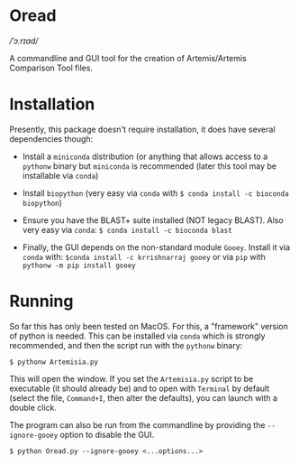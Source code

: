 # Oread
_/ˈɔːrɪad/_

A commandline and GUI tool for the creation of Artemis/Artemis Comparison Tool files.

# Installation
Presently, this package doesn't require installation, it does have several dependencies though:

 - Install a `miniconda` distribution (or anything that allows access to a `pythonw` binary but `miniconda` is recommended (later this tool may be installable via `conda`)

 - Install `biopython` (very easy via `conda` with `$ conda install -c bioconda biopython`)

 - Ensure you have the BLAST+ suite installed (NOT legacy BLAST). Also very easy via `conda`: `$ conda install -c bioconda blast`

 - Finally, the GUI depends on the non-standard module `Gooey`. Install it via `conda` with: `$conda install -c krrishnarraj gooey` or via `pip` with `pythonw -m pip install gooey`


# Running
So far this has only been tested on MacOS. For this, a "framework" version of python is needed.
This can be installed via `conda` which is strongly recommended, and then the script run with the
`pythonw` binary:


    $ pythonw Artemisia.py

This will open the window. If you set the `Artemisia.py` script to be executable (it should already be)
and to open with `Terminal` by default (select the file, `Command+I`, then alter the defaults), you can launch
with a double click.

The program can also be run from the commandline by providing the `--ignore-gooey` option to disable the GUI.

    $ python Oread.py --ignore-gooey <...options...>
